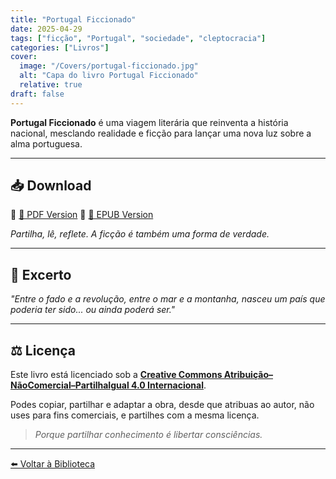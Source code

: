```yaml
---
title: "Portugal Ficcionado"
date: 2025-04-29
tags: ["ficção", "Portugal", "sociedade", "cleptocracia"]
categories: ["Livros"]
cover:
  image: "/Covers/portugal-ficcionado.jpg"
  alt: "Capa do livro Portugal Ficcionado"
  relative: true
draft: false
---
```


**Portugal Ficcionado** é uma viagem literária que reinventa a história nacional, mesclando realidade e ficção para lançar uma nova luz sobre a alma portuguesa.

---

## 📥 Download

🔹 [📘 PDF Version]( /downloads/portugal-ficcionado.pdf )
🔹 [📗 EPUB Version]( /downloads/portugal-ficcionado.epub )

*Partilha, lê, reflete. A ficção é também uma forma de verdade.*

---

## 📜 Excerto

*"Entre o fado e a revolução, entre o mar e a montanha, nasceu um país que poderia ter sido... ou ainda poderá ser."*

---
## ⚖️ Licença

Este livro está licenciado sob a
**[Creative Commons Atribuição–NãoComercial–PartilhaIgual 4.0 Internacional](https://creativecommons.org/licenses/by-nc-sa/4.0/)**.

Podes copiar, partilhar e adaptar a obra,
desde que atribuas ao autor, não uses para fins comerciais,
e partilhes com a mesma licença.

> *Porque partilhar conhecimento é libertar consciências.*
---

[⬅️ Voltar à Biblioteca](/)
